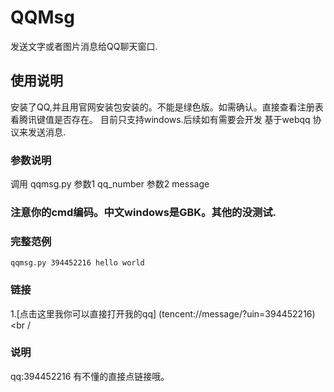 ﻿QQMsg 
===================================  
  发送文字或者图片消息给QQ聊天窗口.
  
    
使用说明  
-----------------------------------  
  安装了QQ,并且用官网安装包安装的。不能是绿色版。如需确认。直接查看注册表看腾讯键值是否存在。
  目前只支持windows.后续如有需要会开发 基于webqq 协议来发送消息.

### 参数说明  
  调用 qqmsg.py 
  参数1 qq_number
  参数2 message

### 注意你的cmd编码。中文windows是GBK。其他的没测试.  
  
### 完整范例  
    qqmsg.py 394452216 hello world
          

### 链接  
1.[点击这里我你可以直接打开我的qq]
(tencent://message/?uin=394452216)<br /
  
  
### 说明 
qq:394452216
有不懂的直接点链接哦。